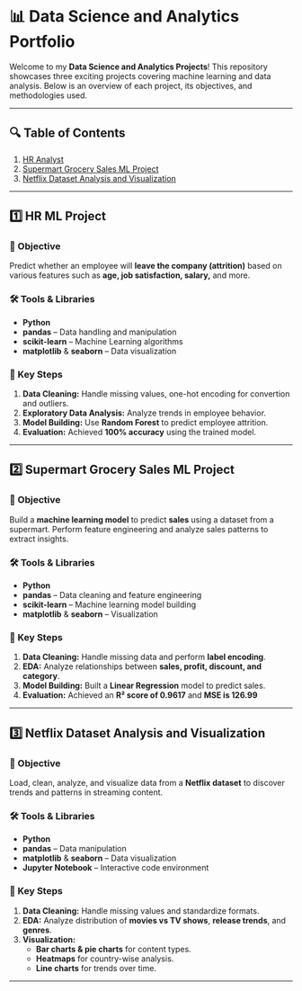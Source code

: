 # 📊 Data Science and Analytics Portfolio  

Welcome to my **Data Science and Analytics Projects**! This repository showcases three exciting projects covering machine learning and data analysis. Below is an overview of each project, its objectives, and methodologies used.

---

## 🔍 Table of Contents  
1. [HR Analyst](#1-hr-analyst)  
2. [Supermart Grocery Sales ML Project](#2-supermart-grocery-sales-ml-project)  
3. [Netflix Dataset Analysis and Visualization](#3-netflix-dataset-analysis-and-visualization)  

---

## 1️⃣ HR ML Project  
### 🎯 Objective  
Predict whether an employee will **leave the company (attrition)** based on various features such as **age, job satisfaction, salary,** and more.

### 🛠️ Tools & Libraries  
- **Python**  
- **pandas** – Data handling and manipulation  
- **scikit-learn** – Machine Learning algorithms  
- **matplotlib** & **seaborn** – Data visualization  

### 📂 Key Steps  
1. **Data Cleaning:** Handle missing values, one-hot encoding for convertion and outliers. 
2. **Exploratory Data Analysis:** Analyze trends in employee behavior.  
3. **Model Building:** Use **Random Forest** to predict employee attrition.  
4. **Evaluation:** Achieved **100% accuracy** using the trained model.

---

## 2️⃣ Supermart Grocery Sales ML Project  
### 🎯 Objective  
Build a **machine learning model** to predict **sales** using a dataset from a supermart. Perform feature engineering and analyze sales patterns to extract insights.

### 🛠️ Tools & Libraries  
- **Python**  
- **pandas** – Data cleaning and feature engineering  
- **scikit-learn** – Machine learning model building  
- **matplotlib** & **seaborn** – Visualization  

### 📂 Key Steps  
1. **Data Cleaning:** Handle missing data and perform **label encoding**.  
2. **EDA:** Analyze relationships between **sales, profit, discount, and category**.  
3. **Model Building:** Built a **Linear Regression** model to predict sales.  
4. **Evaluation:** Achieved an **R² score of 0.9617** and **MSE is 126.99**

---

## 3️⃣ Netflix Dataset Analysis and Visualization  
### 🎯 Objective  
Load, clean, analyze, and visualize data from a **Netflix dataset** to discover trends and patterns in streaming content.

### 🛠️ Tools & Libraries  
- **Python**  
- **pandas** – Data manipulation  
- **matplotlib** & **seaborn** – Data visualization  
- **Jupyter Notebook** – Interactive code environment  

### 📂 Key Steps  
1. **Data Cleaning:** Handle missing values and standardize formats.  
2. **EDA:** Analyze distribution of **movies vs TV shows**, **release trends**, and **genres**.  
3. **Visualization:**  
   - **Bar charts & pie charts** for content types.  
   - **Heatmaps** for country-wise analysis.  
   - **Line charts** for trends over time.

---
